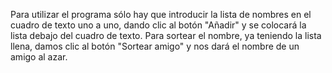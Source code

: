 Para utilizar el programa sólo hay que introducir la lista de nombres en el cuadro de texto uno a uno, dando clic al botón "Añadir" y se colocará la lista debajo del cuadro de texto.
Para sortear el nombre, ya teniendo la lista llena, damos clic al botón "Sortear amigo" y nos dará el nombre de un amigo al azar.
